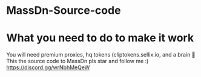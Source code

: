 # MassDn-Source-code
# What you need to do to make it work
You will need premium proxies, hq tokens (cliptokens.sellix.io, and a brain 🧠
This the source code to MassDn pls star and follow me :)
https://discord.gg/wrNbhMeQeW
